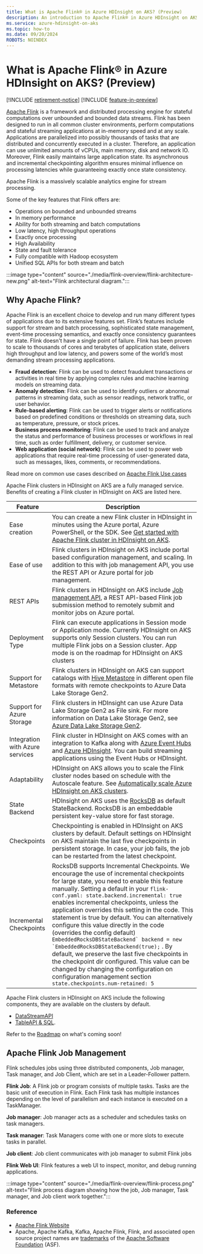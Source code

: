 ```yaml
---
title: What is Apache Flink® in Azure HDInsight on AKS? (Preview)
description: An introduction to Apache Flink® in Azure HDInsight on AKS.
ms.service: azure-hdinsight-on-aks
ms.topic: how-to
ms.date: 09/20/2024
ROBOTS: NOINDEX
---
```


# What is Apache Flink® in Azure HDInsight on AKS? (Preview)

[!INCLUDE [retirement-notice](../includes/retirement-notice.md)]
[!INCLUDE [feature-in-preview](../includes/feature-in-preview.md)]


[Apache Flink](https://flink.apache.org/) is a framework and distributed processing engine for stateful computations over unbounded and bounded data streams. Flink has been designed to run in all common cluster environments, perform computations and stateful streaming applications at in-memory speed and at any scale. Applications are parallelized into possibly thousands of tasks that are distributed and concurrently executed in a cluster. Therefore, an application can use unlimited amounts of vCPUs, main memory, disk and network IO. Moreover, Flink easily maintains large application state. Its asynchronous and incremental checkpointing algorithm ensures minimal influence on processing latencies while guaranteeing exactly once state consistency.

Apache Flink is a massively scalable analytics engine for stream processing. 

Some of the key features that Flink offers are:

- Operations on bounded and unbounded streams
- In memory performance
- Ability for both streaming and batch computations
- Low latency, high throughput operations
- Exactly once processing
- High Availability
- State and fault tolerance
- Fully compatible with Hadoop ecosystem
- Unified SQL APIs for both stream and batch

:::image type="content" source="./media/flink-overview/flink-architecture-new.png" alt-text="Flink architectural diagram.":::

## Why Apache Flink?

Apache Flink is an excellent choice to develop and run many different types of applications due to its extensive features set. Flink’s features include support for stream and batch processing, sophisticated state management, event-time processing semantics, and exactly once consistency guarantees for state.  Flink doesn't have a single point of failure. Flink has been proven to scale to thousands of cores and terabytes of application state, delivers high throughput and low latency, and powers some of the world’s most demanding stream processing applications.

- **Fraud detection**: Flink can be used to detect fraudulent transactions or activities in real time by applying complex rules and machine learning models on streaming data.
- **Anomaly detection**: Flink can be used to identify outliers or abnormal patterns in streaming data, such as sensor readings, network traffic, or user behavior. 
- **Rule-based alerting**: Flink can be used to trigger alerts or notifications based on predefined conditions or thresholds on streaming data, such as temperature, pressure, or stock prices.
- **Business process monitoring**: Flink can be used to track and analyze the status and performance of business processes or workflows in real time, such as order fulfillment, delivery, or customer service.
- **Web application (social network)**: Flink can be used to power web applications that require real-time processing of user-generated data, such as messages, likes, comments, or recommendations.
  
Read more on common use cases described on [Apache Flink Use cases](https://flink.apache.org/use-cases/#use-cases)

Apache Flink clusters in HDInsight on AKS are a fully managed service. Benefits of creating a Flink cluster in HDInsight on AKS are listed here.

| Feature | Description |
| --- | --- |
| Ease creation |You can create a new Flink cluster in HDInsight in minutes using the Azure portal, Azure PowerShell, or the SDK. See [Get started with Apache Flink cluster in HDInsight on AKS](flink-create-cluster-portal.md). |
| Ease of use | Flink clusters in HDInsight on AKS include portal based configuration management, and scaling. In addition to this with job management API, you use the REST API or Azure portal for job management.|
| REST APIs | Flink clusters in HDInsight on AKS include [Job management API](flink-job-management.md), a REST API-based Flink job submission method to remotely submit and monitor jobs on Azure portal.|
| Deployment Type | Flink can execute applications in Session mode or Application mode. Currently HDInsight on AKS supports only Session clusters. You can run multiple Flink jobs on a Session cluster. App mode is on the roadmap for HDInsight on AKS clusters| 
| Support for Metastore | Flink clusters in HDInsight on AKS can support catalogs with [Hive Metastore](hive-dialect-flink.md) in different open file formats with remote checkpoints to Azure Data Lake Storage Gen2.|
| Support for Azure Storage | Flink clusters in HDInsight can use Azure Data Lake Storage Gen2 as File sink. For more information on Data Lake Storage Gen2, see [Azure Data Lake Storage Gen2](../../storage/blobs/data-lake-storage-introduction.md).|
| Integration with Azure services | Flink cluster in HDInsight on AKS comes with an integration to Kafka along with [Azure Event Hubs](flink-how-to-setup-event-hub.md) and [Azure HDInsight](process-and-consume-data.md). You can build streaming applications using the Event Hubs or HDInsight. |
| Adaptability | HDInsight on AKS allows you to scale the Flink cluster nodes based on schedule with the Autoscale feature. See [Automatically scale Azure HDInsight on AKS clusters](../hdinsight-on-aks-autoscale-clusters.md). |
| State Backend | HDInsight on AKS uses the [RocksDB](http://rocksdb.org) as default StateBackend. RocksDB is an embeddable persistent key-value store for fast storage.|
| Checkpoints | Checkpointing is enabled in HDInsight on AKS clusters by default. Default settings on HDInsight on AKS maintain the last five checkpoints in persistent storage. In case, your job fails, the job can be restarted from the latest checkpoint.|
| Incremental Checkpoints | RocksDB supports Incremental Checkpoints. We encourage the use of incremental checkpoints for large state, you need to enable this feature manually. Setting a default in your `flink-conf.yaml: state.backend.incremental: true` enables incremental checkpoints, unless the application overrides this setting in the code. This statement is true by default. You can alternatively configure this value directly in the code (overrides the config default) ``EmbeddedRocksDBStateBackend` backend = new `EmbeddedRocksDBStateBackend(true);`` . By default, we preserve the last five checkpoints in the checkpoint dir configured.  This value can be changed by changing the configuration on configuration management section `state.checkpoints.num-retained: 5`|

Apache Flink clusters in HDInsight on AKS include the following components, they are available on the clusters by default.

* [DataStreamAPI](https://nightlies.apache.org/flink/flink-docs-release-1.17/docs/dev/datastream/overview/#what-is-a-datastream)
* [TableAPI & SQL](https://nightlies.apache.org/flink/flink-docs-release-1.17/docs/dev/table/overview/#table-api--sql). 

Refer to the [Roadmap](../whats-new.md#roadmap-of-features) on what's coming soon!

## Apache Flink Job Management

Flink schedules jobs using three distributed components, Job manager, Task manager, and Job Client, which are set in a Leader-Follower pattern.  

**Flink Job**: A Flink job or program  consists of multiple tasks. Tasks are the basic unit of execution in Flink. Each Flink task has multiple instances depending on the level of parallelism and each instance is executed on a TaskManager. 

**Job manager**: Job manager acts as a scheduler and schedules tasks on task managers.

**Task manager**: Task Managers come with one or more slots to execute tasks in parallel.

**Job client**:  Job client communicates with job manager to submit Flink jobs

**Flink Web UI**: Flink features a web UI to inspect, monitor, and debug running applications. 

:::image type="content" source="./media/flink-overview/flink-process.png" alt-text="Flink process diagram showing how the job, Job manager, Task manager, and Job client work together.":::

### Reference

- [Apache Flink Website](https://flink.apache.org/)
- Apache, Apache Kafka, Kafka, Apache Flink, Flink, and associated open source project names are [trademarks](../trademarks.md) of the [Apache Software Foundation](https://www.apache.org/) (ASF).
